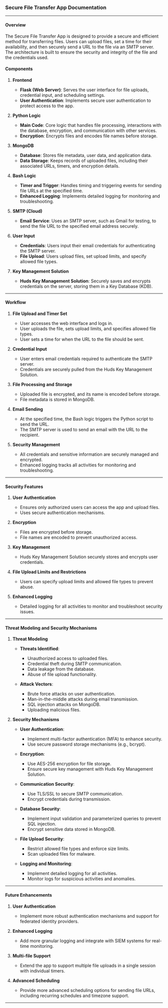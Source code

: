 ### Secure File Transfer App Documentation

---

#### Overview

The Secure File Transfer App is designed to provide a secure and efficient method for transferring files. Users can upload files, set a time for their availability, and then securely send a URL to the file via an SMTP server. The architecture is built to ensure the security and integrity of the file and the credentials used. 


#### Components

1. **Frontend**
    - **Flask (Web Server)**: Serves the user interface for file uploads, credential input, and scheduling settings.
    - **User Authentication**: Implements secure user authentication to protect access to the app.

2. **Python Logic**
    - **Main Code**: Core logic that handles file processing, interactions with the database, encryption, and communication with other services.
    - **Encryption**: Encrypts files and encodes file names before storage.

3. **MongoDB**
    - **Database**: Stores file metadata, user data, and application data.
    - **Data Storage**: Keeps records of uploaded files, including their associated URLs, timers, and encryption details.

4. **Bash Logic**
    - **Timer and Trigger**: Handles timing and triggering events for sending file URLs at the specified time.
    - **Enhanced Logging**: Implements detailed logging for monitoring and troubleshooting.

5. **SMTP (Cloud)**
    - **Email Service**: Uses an SMTP server, such as Gmail for testing, to send the file URL to the specified email address securely.

6. **User Input**
    - **Credentials**: Users input their email credentials for authenticating the SMTP server.
    - **File Upload**: Users upload files, set upload limits, and specify allowed file types.

7. **Key Management Solution**
    - **Huds Key Management Solution**: Securely saves and encrypts credentials on the server, storing them in a Key Database (KDB).

---

#### Workflow

1. **File Upload and Timer Set**
    - User accesses the web interface and logs in.
    - User uploads the file, sets upload limits, and specifies allowed file types.
    - User sets a time for when the URL to the file should be sent.

2. **Credential Input**
    - User enters email credentials required to authenticate the SMTP server.
    - Credentials are securely pulled from the Huds Key Management Solution.

3. **File Processing and Storage**
    - Uploaded file is encrypted, and its name is encoded before storage.
    - File metadata is stored in MongoDB.

4. **Email Sending**
    - At the specified time, the Bash logic triggers the Python script to send the URL.
    - The SMTP server is used to send an email with the URL to the recipient.

5. **Security Management**
    - All credentials and sensitive information are securely managed and encrypted.
    - Enhanced logging tracks all activities for monitoring and troubleshooting.

---

#### Security Features

1. **User Authentication**
    - Ensures only authorized users can access the app and upload files.
    - Uses secure authentication mechanisms.

2. **Encryption**
    - Files are encrypted before storage.
    - File names are encoded to prevent unauthorized access.

3. **Key Management**
    - Huds Key Management Solution securely stores and encrypts user credentials.

4. **File Upload Limits and Restrictions**
    - Users can specify upload limits and allowed file types to prevent abuse.

5. **Enhanced Logging**
    - Detailed logging for all activities to monitor and troubleshoot security issues.

---

#### Threat Modeling and Security Mechanisms

1. **Threat Modeling**

    - **Threats Identified**:
        - Unauthorized access to uploaded files.
        - Credential theft during SMTP communication.
        - Data leakage from the database.
        - Abuse of file upload functionality.

    - **Attack Vectors**:
        - Brute force attacks on user authentication.
        - Man-in-the-middle attacks during email transmission.
        - SQL injection attacks on MongoDB.
        - Uploading malicious files.

2. **Security Mechanisms**

    - **User Authentication**:
        - Implement multi-factor authentication (MFA) to enhance security.
        - Use secure password storage mechanisms (e.g., bcrypt).

    - **Encryption**:
        - Use AES-256 encryption for file storage.
        - Ensure secure key management with Huds Key Management Solution.

    - **Communication Security**:
        - Use TLS/SSL to secure SMTP communication.
        - Encrypt credentials during transmission.

    - **Database Security**:
        - Implement input validation and parameterized queries to prevent SQL injection.
        - Encrypt sensitive data stored in MongoDB.

    - **File Upload Security**:
        - Restrict allowed file types and enforce size limits.
        - Scan uploaded files for malware.

    - **Logging and Monitoring**:
        - Implement detailed logging for all activities.
        - Monitor logs for suspicious activities and anomalies.

---

#### Future Enhancements

1. **User Authentication**
    - Implement more robust authentication mechanisms and support for federated identity providers.

2. **Enhanced Logging**
    - Add more granular logging and integrate with SIEM systems for real-time monitoring.

3. **Multi-file Support**
    - Extend the app to support multiple file uploads in a single session with individual timers.

4. **Advanced Scheduling**
    - Provide more advanced scheduling options for sending file URLs, including recurring schedules and timezone support.

---

